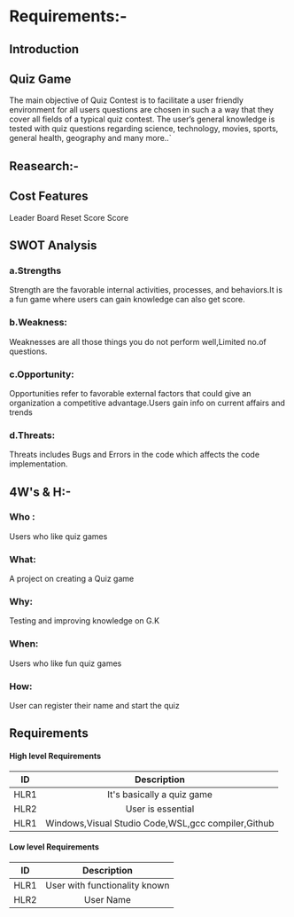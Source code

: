 # Requirements:-
## Introduction
## Quiz Game
The main objective of Quiz Contest is to facilitate a user friendly environment for all users questions are chosen in such a a way that they cover all fields of a typical quiz contest. The user’s general knowledge is tested with quiz questions regarding science, technology, movies, sports, general health, geography and many more..`
## Reasearch:-

## Cost Features
Leader Board
Reset Score
Score
## SWOT Analysis
 ### a.Strengths 
 Strength are the favorable internal activities, processes, and behaviors.It is a fun game where users can gain knowledge can also get score.
 ### b.Weakness: 
  Weaknesses are all those things you do not perform well,Limited no.of questions.
 ### c.Opportunity: 
 Opportunities refer to favorable external factors that could give an organization a competitive advantage.Users gain info on current affairs and trends
 ### d.Threats:
  Threats includes Bugs and Errors in the code which affects the code implementation.
 ## 4W's & H:-
   ### Who : 
   Users who like quiz games
 ### What: 
   A project on creating a Quiz game
### Why:  
Testing and improving knowledge on G.K
 ### When: 
 Users who like fun quiz games
 ### How: 
 User can register their name and start the quiz
 ## Requirements
  #### High level Requirements
| ID | Description | 
| :---:   | :-: | 
| HLR1 | It's basically a quiz game | 
| HLR2 | User is essential | 
| HLR1 | Windows,Visual Studio Code,WSL,gcc compiler,Github   | 
  #### Low level Requirements   
  | ID | Description | 
| :---:   | :-: | 
| HLR1 | User with functionality known | 
| HLR2 | User Name| 
